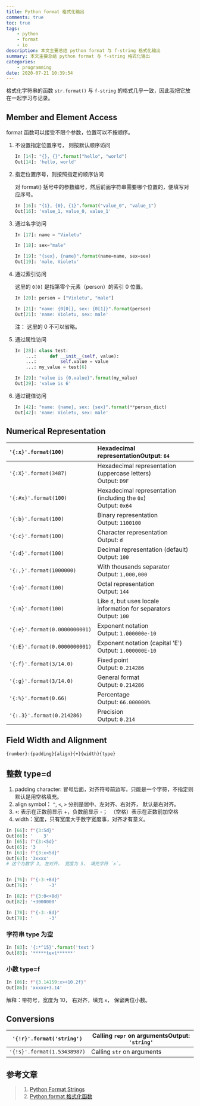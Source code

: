 ```yaml
---
title: Python format 格式化输出
comments: true
toc: true
tags:
    - python
    - format
    - io
description: 本文主要总结 python format 与 f-string 格式化输出
summary: 本文主要总结 python format 与 f-string 格式化输出
categories:
    - programming
date: 2020-07-21 10:39:54
---
```


格式化字符串的函数 `str.format()` 与 `f-string` 的格式几乎一致，因此我把它放在一起学习与记录。

## Member and Element Access

format 函数可以接受不限个参数，位置可以不按顺序。

1. 不设置指定位置序号， 则按默认顺序访问

    ```python
    In [14]: "{}, {}".format("hello", "world")
    Out[14]: 'hello, world'
    ```

2. 指定位置序号，则按照指定的顺序访问

    对 format() 括号中的参数编号，然后前面字符串需要哪个位置的，便填写对应序号。

    ```python
    In [16]: "{1}, {0}, {1}".format("value_0", "value_1")
    Out[16]: 'value_1, value_0, value_1'
    ```

3. 通过名字访问

    ```python
    In [17]: name = "Violetu"

    In [18]: sex="male"

    In [19]: "{sex}, {name}".format(name=name, sex=sex)
    Out[19]: 'male, Violetu'
    ```

4. 通过索引访问

    这里的 `0[0]` 是指第零个元素（person）的索引 0 位置。

    ```python
    In [20]: person = ["Violetu", "male"]

    In [21]: "name: {0[0]}, sex: {0[1]}".format(person)
    Out[21]: 'name: Violetu, sex: male'
    ```

    注： 这里的 0 不可以省略。

5. 通过属性访问

    ```python
    In [28]: class test:
        ...:     def __init__(self, value):
        ...:         self.value = value
        ...: my_value = test(6)

    In [29]: "value is {0.value}".format(my_value)
    Out[29]: 'value is 6'
    ```

6. 通过键值访问

    ```python
    In [42]: "name: {name}, sex: {sex}".format(**person_dict)
    Out[42]: 'name: Violetu, sex: male'
    ```

## Numerical Representation

| `'{:x}'.format(100)`          | Hexadecimal representationOutput: `64`                                 |
| :---------------------------- | :--------------------------------------------------------------------- |
| `'{:X}'.format(3487)`         | Hexadecimal representation (uppercase letters) <br>Output: `D9F`       |
| `'{:#x}'.format(100)`         | Hexadecimal representation (including the `0x`) <br>Output: `0x64`     |
| `'{:b}'.format(100)`          | Binary representation <br>Output: `1100100`                            |
| `'{:c}'.format(100)`          | Character representation <br>Output: `d`                               |
| `'{:d}'.format(100)`          | Decimal representation (default) <br>Output: `100`                     |
| `'{:,}'.format(1000000)`      | With thousands separator <br>Output: `1,000,000`                       |
| `'{:o}'.format(100)`          | Octal representation <br>Output: `144`                                 |
| `'{:n}'.format(100)`          | Like `d`, but uses locale information for separators <br>Output: `100` |
| `'{:e}'.format(0.0000000001)` | Exponent notation <br>Output: `1.000000e-10`                           |
| `'{:E}'.format(0.0000000001)` | Exponent notation (capital 'E') <br>Output: `1.000000E-10`             |
| `'{:f}'.format(3/14.0)`       | Fixed point <br>Output: `0.214286`                                     |
| `'{:g}'.format(3/14.0)`       | General format <br>Output: `0.214286`                                  |
| `'{:%}'.format(0.66)`         | Percentage <br>Output: `66.000000%`                                    |
| `'{:.3}'.format(0.214286)`    | Precision <br>Output: `0.214`                                          |

## Field Width and Alignment

`{number}:{padding}{align}{+}{width}{type}`

## 整数 type=d

1. padding character: 冒号后面，对齐符号前边写，只能是一个字符，不指定则默认是用空格填充。
2. align symbol： `^`, `<`, `>` 分别是居中、左对齐、右对齐， 默认是右对齐。
3. `+`: 表示在正数前显示 +，负数前显示 -；  （空格）表示在正数前加空格
4. width：宽度，只有宽度大于数字宽度事，对齐才有意义。

```python
In [66]: f"{3:5d}"
Out[66]: '    3'
In [65]: f"{3:<5d}"
Out[65]: '3    '
In [63]: f"{3:x<5d}"
Out[63]: '3xxxx'
# 这个为数字 3, 左对齐， 宽度为 5， 填充字符 `x`。


In [76]: f"{-3:+8d}"
Out[76]: '      -3'

In [82]: f"{3:0<+8d}"
Out[82]: '+3000000'

In [78]: f"{-3:-8d}"
Out[78]: '      -3'
```

### 字符串 type 为空

```python
In [83]: '{:*^15}'.format('text')
Out[83]: '*****text******'
```

### 小数 type=f

```python
In [86]: f"{3.14159:x>+10.2f}"
Out[86]: 'xxxxx+3.14'
```

解释：带符号，宽度为 10， 右对齐，填充 `x`， 保留两位小数。

## Conversions

| `'{!r}'.format('string')`   | Calling `repr` on argumentsOutput: `'string'` |
| --------------------------- | --------------------------------------------- |
| `'{!s}'.format(1.53438987)` | Calling `str` on arguments                    |

## 参考文章

> 1. [Python Format Strings](https://kapeli.com/cheat_sheets/Python_Format_Strings.docset/Contents/Resources/Documents/index)
> 2. [Python format 格式化函数](https://www.runoob.com/python/att-string-format.html)
